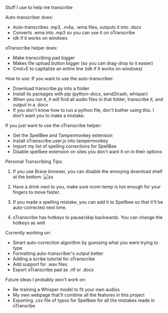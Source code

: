 Stuff I use to help me transcribe

Auto-transcriber does:
- Auto-transcribes .mp3, .m4a, .wma files, outputs it into .docx
- Converts .wma into .mp3 so you can use it on oTranscribe
- idk if it works on windows

oTranscribe helper does:
- Make transcribing pad bigger
- Makes file upload button bigger (so you can drag-drop to it easier)
- Cmd+E to capitalize an entire line (idk if it works on windows)

How to use:
If you want to use the auto-transcriber:
- Download transcribe.py into a folder
- Install its packages with pip (python-docx, send2trash, whisper)
- When you run it, it will find all audio files in that folder, transcribe it, and output in a .docx
- If you don't know how to run a python file, don't bother using this. I don't want you to make a mistake.

If you just want to use the oTranscribe helper:
- Get the SpellBee and Tampermonkey extension
- Install oTranscribe.user.js into tampermonkey
- Import my list of spelling corrections for SpellBee 
- Disable spellbee extension on sites you don't want it on in their options

Personal Transcribing Tips:
1. If you use Brave browser, you can disable the annoying download shelf at the bottom: ![ss](https://i.imgur.com/CWkjmWe.png)

2. Have a drink next to you, make sure room-temp is hot enough for your fingers to move faster.

3. If you made a spelling mistake, you can add it to Spellbee so that it'll be auto-corrected next time.

4. oTranscribe has hotkeys to pause/skip backwards. You can change the hotkeys as well

Currently working on:
- Smart auto-correction algorithm by guessing what you were trying to type
- Formatting auto-transcriber's output better
- Adding a scribe tutorial for oTranscribe
- Add support for .wav files
- Export oTranscribe pad as .rtf or .docx

Future ideas I probably won't work on:
- Re-training a Whisper model to fit your own audios
- My own webpage that'll combine all the features in this project
- Exporting .csv file of typos for Spellbee for all the mistakes made in oTransribe

